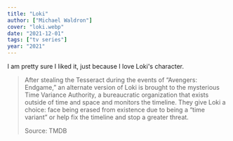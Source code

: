 ```yaml
---
title: "Loki"
author: ["Michael Waldron"]
cover: "loki.webp"
date: "2021-12-01"
tags: ["tv series"]
year: "2021"
---
```


I am pretty sure I liked it, just because I love Loki's character.

> After stealing the Tesseract during the events of “Avengers: Endgame,” an alternate version of Loki is brought to the mysterious Time Variance Authority, a bureaucratic organization that exists outside of time and space and monitors the timeline. They give Loki a choice: face being erased from existence due to being a “time variant” or help fix the timeline and stop a greater threat.
>
> Source: TMDB
